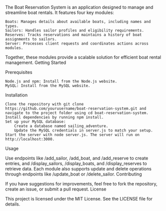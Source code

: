The Boat Reservation System is an application designed to manage and streamline boat rentals. It features four key modules:

    Boats: Manages details about available boats, including names and types.
    Sailors: Handles sailor profiles and eligibility requirements.
    Reserves: Tracks reservations and maintains a history of boat assignments to sailors.
    Server: Processes client requests and coordinates actions across modules.

Together, these modules provide a scalable solution for efficient boat rental management.
Getting Started

Prerequisites

    Node.js and npm: Install from the Node.js website.
    MySQL: Install from the MySQL website.

Installation

    Clone the repository with git clone https://github.com/yourusername/boat-reservation-system.git and navigate to the project folder using cd boat-reservation-system.
    Install dependencies by running npm install.
    Set up your MySQL database:
        Create a database named sailing_adventure.
        Update the MySQL credentials in server.js to match your setup.
    Start the server with node server.js. The server will run on http://localhost:3000.

Usage

Use endpoints like /add_sailor, /add_boat, and /add_reserve to create entries, and /display_sailors, /display_boats, and /display_reserves to retrieve data. Each module also supports update and delete operations through endpoints like /update_boat or /delete_sailor.
Contributing

If you have suggestions for improvements, feel free to fork the repository, create an issue, or submit a pull request.
License

This project is licensed under the MIT License. See the LICENSE file for details.
